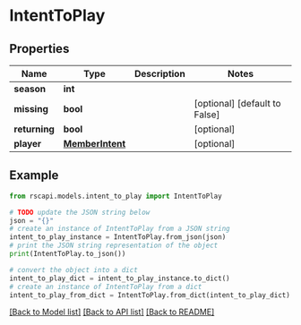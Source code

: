 # IntentToPlay


## Properties

Name | Type | Description | Notes
------------ | ------------- | ------------- | -------------
**season** | **int** |  | 
**missing** | **bool** |  | [optional] [default to False]
**returning** | **bool** |  | [optional] 
**player** | [**MemberIntent**](MemberIntent.md) |  | [optional] 

## Example

```python
from rscapi.models.intent_to_play import IntentToPlay

# TODO update the JSON string below
json = "{}"
# create an instance of IntentToPlay from a JSON string
intent_to_play_instance = IntentToPlay.from_json(json)
# print the JSON string representation of the object
print(IntentToPlay.to_json())

# convert the object into a dict
intent_to_play_dict = intent_to_play_instance.to_dict()
# create an instance of IntentToPlay from a dict
intent_to_play_from_dict = IntentToPlay.from_dict(intent_to_play_dict)
```
[[Back to Model list]](../README.md#documentation-for-models) [[Back to API list]](../README.md#documentation-for-api-endpoints) [[Back to README]](../README.md)


